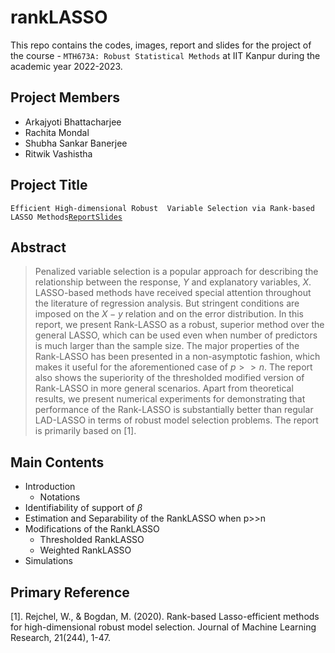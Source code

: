 # rankLASSO

This repo contains the codes, images, report and slides for the project of the course - `MTH673A: Robust Statistical Methods` at IIT Kanpur during the academic year 2022-2023.

## Project Members
  - Arkajyoti Bhattacharjee 
  - Rachita Mondal
  - Shubha Sankar Banerjee
  - Ritwik Vashistha

## Project Title
`Efficient High-dimensional Robust  Variable Selection via Rank-based LASSO Methods`[`Report`](https://github.com/ArkaB-DS/rankLASSO/blob/main/Robust_Project_II.pdf)[`Slides`](https://github.com/ArkaB-DS/rankLASSO/blob/main/Robust_Project_II__slides_.pdf)

## Abstract
> Penalized variable selection is a popular approach for describing the relationship between the response, $Y$ and explanatory variables, $X$. LASSO-based methods have received special attention throughout the literature of regression analysis. But stringent conditions are imposed on the $X-y$ relation and on the error distribution. In this report, we present Rank-LASSO as a robust, superior method over the general LASSO, which can be used even when number of predictors is much larger than the sample size. The major properties of the Rank-LASSO has been presented in a non-asymptotic fashion, which makes it useful for the aforementioned case of $p >> n$. The report also shows the superiority of the thresholded modified version of Rank-LASSO in more general scenarios. Apart from theoretical results, we present numerical experiments for demonstrating that performance of the Rank-LASSO is substantially better than regular LAD-LASSO in terms of robust model selection problems. The report is primarily based on [1].

## Main Contents

  - Introduction
      * Notations
  - Identifiability of support of $\beta$
  - Estimation and Separability of the RankLASSO when p>>n 
  - Modifications of the RankLASSO
      * Thresholded RankLASSO
      * Weighted RankLASSO
  - Simulations    

## Primary Reference

  [1]. Rejchel, W., & Bogdan, M. (2020). Rank-based Lasso-efficient methods for high-dimensional robust model selection. Journal of Machine Learning Research, 21(244), 1-47.


